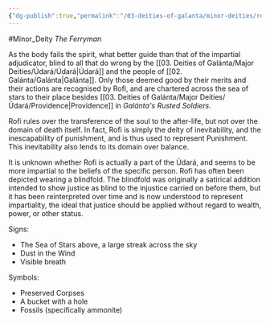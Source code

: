 ```yaml
---
{"dg-publish":true,"permalink":"/03-deities-of-galanta/minor-deities/rofi/","created":"2025-02-09T22:47:11.893+00:00","updated":"2025-02-09T23:31:40.009+00:00"}
---
```


#Minor_Deity 
*The Ferryman*

As the body fails the spirit, what better guide than that of the impartial adjudicator, blind to all that do wrong by the [[03. Deities of Galánta/Major Deities/Údará/Údará\|Údará]] and the people of [[02. Galánta/Galánta\|Galánta]]. Only those deemed good by their merits and their actions are recognised by Rofi, and are chartered across the sea of stars to their place besides [[03. Deities of Galánta/Major Deities/Údará/Providence\|Providence]] in *Galánta's Rusted Soldiers*.

Rofi rules over the transference of the soul to the after-life, but not over the domain of death itself. In fact, Rofi is simply the deity of inevitability, and the inescapability of punishment, and is thus used to represent Punishment. This inevitability also lends to its domain over balance.

It is unknown whether Rofi is actually a part of the Údará, and seems to be more impartial to the beliefs of the specific person. Rofi has often been depicted wearing a blindfold. The blindfold was originally a satirical addition intended to show justice as blind to the injustice carried on before them, but it has been reinterpreted over time and is now understood to represent impartiality, the ideal that justice should be applied without regard to wealth, power, or other status.

Signs:
- The Sea of Stars above, a large streak across the sky
- Dust in the Wind
- Visible breath

Symbols:
- Preserved Corpses
- A bucket with a hole
- Fossils (specifically ammonite)